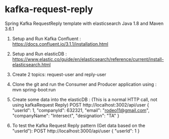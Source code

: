 # kafka-request-reply
Spring Kafka RequestReply template with elasticsearch
Java 1.8 and Maven 3.6.1

1. Setup and Run Kafka Confluent : https://docs.confluent.io/3.1.1/installation.html
2. Setup and Run elasticDB : https://www.elastic.co/guide/en/elasticsearch/reference/current/install-elasticsearch.html
3. Create 2 topics: request-user and reply-user
4. Clone the git and run the Consumer and Producer application using :  
    mvn spring-boot:run
    
5. Create some data into the elasticDB : (This is a normal HTTP call, not using kafkaRequest Reply)
 POST   http://localhost:3002/api/user 
    {
	"userId": 1,
    "companyId": 632321,
    "email": "rodeo11@gmail.com",
    "companyName": "Intersect",
    "designation": "TA"
}


6. To test the Kafka Request Reply pattern (Get data based on the "userId"):
  POST http://localhost:3000/api/user
  {
      	"userId": 1
  }
